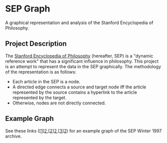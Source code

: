 # SEP Graph

A graphical representation and analysis of the Stanford Encyclopedia of Philosophy.

## Project Description

The [Stanford Encyclopedia of Philosophy][SEP] (hereafter, SEP) is a "dynamic reference work" that has a significant influence in philosophy. This project is an attempt to represent the data in the SEP graphically. The methodology of the representation is as follows:

+ Each article in the SEP is a node.
+ A directed edge connects a source and target node iff the article represented by the source contains a hyperlink to the article represented by the target.
+ Otherwise, nodes are not directly connected.

## Example Graph

See these links ([[1]][2],[[2]][2],[[3]][2]) for an example graph of the SEP Winter 1997 archive.

[SEP]: https://plato.stanford.edu
[1]: https://adamdedwards.github.io/sep-graph/Net1.html
[2]: https://adamdedwards.github.io/sep-graph/Net2.html
[3]: https://adamdedwards.github.io/sep-graph/Net3.html
